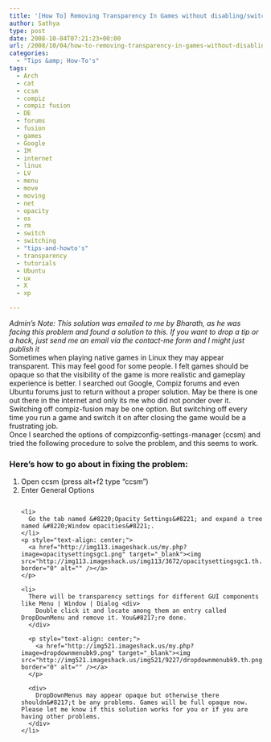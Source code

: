 ```yaml
---
title: '[How To] Removing Transparency In Games without disabling/switching off Compiz'
author: Sathya
type: post
date: 2008-10-04T07:21:23+00:00
url: /2008/10/04/how-to-removing-transparency-in-games-without-disablingswitching-off-compiz/
categories:
  - "Tips &amp; How-To's"
tags:
  - Arch
  - cat
  - ccsm
  - compiz
  - compiz fusion
  - DE
  - forums
  - fusion
  - games
  - Google
  - IM
  - internet
  - linux
  - LV
  - menu
  - move
  - moving
  - net
  - opacity
  - os
  - rm
  - switch
  - switching
  - "tips-and-howto's"
  - transparency
  - tutorials
  - Ubuntu
  - ux
  - X
  - xp

---
```

<div>
  <em>Admin&#8217;s Note: This solution was emailed to me by Bharath, as he was facing this problem and found a solution to this. If you want to drop a tip or a hack, just send me an email via the contact-me form and I might just publish it</em>
</div>

<div>
  Sometimes when playing native games in Linux they may appear transparent. This may feel good for some people. I felt games should be opaque so that the visibility of the game is more realistic and gameplay experience is better. I searched out Google, Compiz forums and even Ubuntu forums just to return without a proper solution. May be there is one out there in the internet and only its me who did not ponder over it. Switching off compiz-fusion may be one option. But switching off every time you run a game and switch it on after closing the game would be a frustrating job.
</div>

<div>
  <!--more-->
</div>

<div>
  Once I searched the options of compizconfig-settings-manager (ccsm) and tried the following procedure to solve the problem, and this seems to work.
</div>

### Here&#8217;s how to go about in fixing the problem:

<div>
  <ol>
    <li>
      Open ccsm (press alt+f2 type &#8220;ccsm&#8221;)
    </li>
    <li>
      Enter General Options
    </li>
    <p style="text-align: center;">
      <a href="http://img215.imageshack.us/my.php?image=generaloptionsmu5.png" target="_blank"><img class="aligncenter" src="http://img215.imageshack.us/img215/8900/generaloptionsmu5.th.png" border="0" alt="" /></a>
    </p>
    
    <li>
      Go the tab named &#8220;Opacity Settings&#8221; and expand a tree named &#8220;Window opacities&#8221;.
    </li>
    <p style="text-align: center;">
      <a href="http://img113.imageshack.us/my.php?image=opacitysettingsgc1.png" target="_blank"><img src="http://img113.imageshack.us/img113/3672/opacitysettingsgc1.th.png" border="0" alt="" /></a>
    </p>
    
    <li>
      There will be transparency settings for different GUI components like Menu | Window | Dialog <div>
        Double click it and locate among them an entry called DropDownMenu and remove it. You&#8217;re done.
      </div>
      
      <p style="text-align: center;">
        <a href="http://img521.imageshack.us/my.php?image=dropdownmenubk9.png" target="_blank"><img src="http://img521.imageshack.us/img521/9227/dropdownmenubk9.th.png" border="0" alt="" /></a>
      </p>
      
      <div>
        DropDownMenus may appear opaque but otherwise there shouldn&#8217;t be any problems. Games will be full opaque now. Please let me know if this solution works for you or if you are having other problems.
      </div>
    </li>
  </ol>
</div>